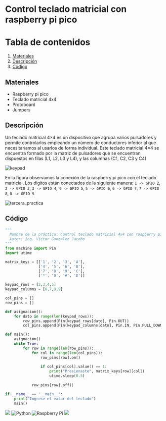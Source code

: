 # Control teclado matricial con raspberry pi pico

# Tabla de contenidos
1. [Materiales](#Materiales)
2. [Descripción](#Descripción)
3. [Código](#Código)

## Materiales
- Raspberry pi pico
- Teclado matricial 4x4
- Protoboard
- Jumpers 

## Descripción
Un teclado matricial 4×4 es un dispositivo que agrupa varios pulsadores y permite controlarlos empleando un número de conductores inferior al que necesitaríamos al usarlos de forma individual.
Este teclado matricial 4×4 se encuentra formado por la matriz de pulsadores que se encuentran dispuestos en filas (L1, L2, L3 y L4), y las columnas (C1, C2, C3 y C4)

![keypad](https://github.com/victorgjacobo/teclado_matricial_raspberry_pi_pico/assets/141197135/f6a75a32-f9d7-4cca-8638-01b1c0a34ab5)



En la figura observamos la conexión de la raspberry pi pico con el teclado matricial.  Los digitos están conectados de la siguiente manera: `1 -> GPIO 2`, `2 -> GPIO 3`, `3 -> GPIO 4`, `4 -> GPIO 5`, `5 -> GPIO 6`, `6 -> GPIO 7`, `7 -> GPIO 8`, `8 -> GPIO 9`.

![tercera_practica](https://github.com/victorgjacobo/teclado_matricial_raspberry_pi_pico/assets/141197135/213aae2d-50cb-4ab4-8390-35e1b98f4197)

## Código
```python
"""
  Nombre de la práctica: Control teclado matricial 4x4 con raspberry pi pico
  Autor: Ing. Víctor González Jacobo
"""
from machine import Pin
import utime

matrix_keys = [['1', '2', '3', 'A'],
               ['4', '5', '6', 'B'],
               ['7', '8', '9', 'C'],
               ['*', '0', '#', 'D']]

keypad_rows = [2,3,4,5]
keypad_columns = [6,7,8,9]

col_pins = []
row_pins = []

def asignacion():   
    for dato in range(len(keypad_rows)):
        row_pins.append(Pin(keypad_rows[dato], Pin.OUT))
        col_pins.append(Pin(keypad_columns[dato], Pin.IN, Pin.PULL_DOWN))

def main():
    asignacion()
    while True:
        for row in range(len(row_pins)):
            for col in range(len(col_pins)):
                row_pins[row].on()
                
                if col_pins[col].value() == 1:
                    print("Presionaste", matrix_keys[row][col])
                    utime.sleep(0.5)
                        
            row_pins[row].off()

if __name__ == '__main__':
    print("Ingrese el valor del teclado")
    main()
```
![](https://img.shields.io/github/followers/victorgjacobo)
![Python](https://img.shields.io/badge/python-3670A0?style=for-the-badge&logo=python&logoColor=ffdd54)
![Raspberry Pi](https://img.shields.io/badge/-RaspberryPi-C51A4A?style=for-the-badge&logo=Raspberry-Pi)
![](https://img.shields.io/github/watchers/victorgjacobo/teclado_matricial_raspberry_pi_pico)
